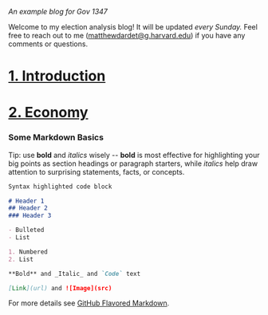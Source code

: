 _An example blog for Gov 1347_

Welcome to my election analysis blog! It will be updated *every Sunday.* Feel free to reach out to me ([matthewdardet@g.harvard.edu](matthewdardet@g.harvard.edu)) if you have any comments or questions.

# [1. Introduction](posts/01-Intro.md)

# [2. Economy](posts/02-Econ.md)


### Some Markdown Basics

Tip: use **bold** and *italics* wisely -- **bold** is most effective for highlighting your big points as section headings or paragraph starters, while *italics* help draw attention to surprising statements, facts, or concepts. 

```markdown
Syntax highlighted code block

# Header 1
## Header 2
### Header 3

- Bulleted
- List

1. Numbered
2. List

**Bold** and _Italic_ and `Code` text

[Link](url) and ![Image](src)
```

For more details see [GitHub Flavored Markdown](https://guides.github.com/features/mastering-markdown/).